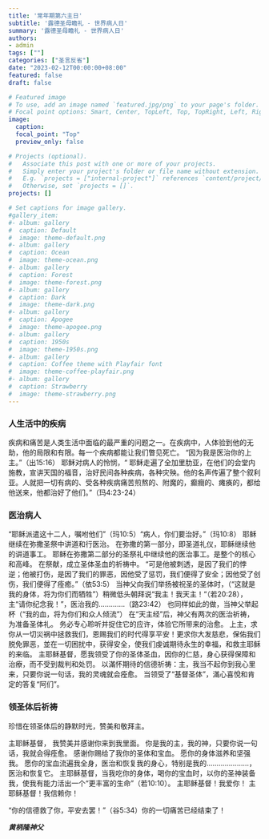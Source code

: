 ```yaml
---
title: '常年期第六主日'
subtitle: '露德圣母瞻礼 - 世界病人日'
summary: '露德圣母瞻礼 - 世界病人日'
authors:
- admin
tags: [""]
categories: ["圣言反省"]
date: "2023-02-12T00:00:00+08:00"
featured: false
draft: false

# Featured image
# To use, add an image named `featured.jpg/png` to your page's folder.
# Focal point options: Smart, Center, TopLeft, Top, TopRight, Left, Right, BottomLeft, Bottom, BottomRight
image:
  caption:
  focal_point: "Top"
  preview_only: false

# Projects (optional).
#   Associate this post with one or more of your projects.
#   Simply enter your project's folder or file name without extension.
#   E.g. `projects = ["internal-project"]` references `content/project/deep-learning/index.md`.
#   Otherwise, set `projects = []`.
projects: []

# Set captions for image gallery.
#gallery_item:
#- album: gallery
#  caption: Default
#  image: theme-default.png
#- album: gallery
#  caption: Ocean
#  image: theme-ocean.png
#- album: gallery
#  caption: Forest
#  image: theme-forest.png
#- album: gallery
#  caption: Dark
#  image: theme-dark.png
#- album: gallery
#  caption: Apogee
#  image: theme-apogee.png
#- album: gallery
#  caption: 1950s
#  image: theme-1950s.png
#- album: gallery
#  caption: Coffee theme with Playfair font
#  image: theme-coffee-playfair.png
#- album: gallery
#  caption: Strawberry
#  image: theme-strawberry.png
---
```

### 人生活中的疾病
疾病和痛苦是人类生活中面临的最严重的问题之一。在疾病中，人体验到他的无助，他的局限和有限。每一个疾病都能让我们瞥见死亡。
“因为我是医治你的上主。”（出15:16）
耶稣对病人的怜悯，“	耶稣走遍了全加里肋亚，在他们的会堂内施教，宣讲天国的福音，治好民间各种疾病，各种灾殃。他的名声传遍了整个叙利亚。人就把一切有病的、受各种疾病痛苦煎熬的、附魔的，癫癎的、瘫痪的，都给他送来，他都治好了他们。”（玛4:23-24）

### 医治病人
“耶稣派遣这十二人，嘱咐他们”（玛10:5）“病人，你们要治好。”（玛10:8）
耶稣继续在弥撒圣祭中讲道和行医治。
在弥撒的第一部分，即圣道礼仪，耶稣继续他的讲道事工。
耶稣在弥撒第二部分的圣祭礼中继续他的医治事工。是整个的核心和高峰。
在祭献，成立圣体圣血的祈祷中。
“可是他被刺透，是因了我们的悖逆；他被打伤，是因了我们的罪恶，因他受了惩罚，我们便得了安全；因他受了创伤，我们便得了痊癒。”（依53:5）
当神父向我们举扬被祝圣的圣体时，（“这就是我的身体，将为你们而牺牲”）稍微低头朝拜说“我主！我天主！“（若20:28），主“请你纪念我！”，医治我的………….（路23:42）
也同样如此的做，当神父举起杯（“我的血，将为你们和众人倾流”）
在“天主经”后，神父有两次的医治祈祷，为准备圣体礼。
务必专心聆听并捉住它的应许，体验它所带来的治愈。
上主，求你从一切災祸中拯救我们，恩赐我们的时代得享平安！更求你大发慈悲，保佑我们脱免罪恶，並在一切困扰中，获得安全，使我们虔诚期待永生的幸福，和救主耶稣的来临。
主耶稣基督，愿我领受了你的圣体圣血，因你的仁慈，身心获得保障和治療，而不受到裁判和处罚。
以滿怀期待的信德祈祷：主，我当不起你到我心里来，只要你说一句话，我的灵魂就会痊愈。
当领受了“基督圣体”，滿心喜悅和肯定的答复“阿们”。

### 领圣体后祈祷
珍惜在领圣体后的静默时光，赞美和敬拜主。

主耶稣基督，
我赞美并感谢你来到我里面。
你是我的主，我的神，只要你说一句话，我就会得痊愈。
感谢你赐给了我你的圣体和宝血。
愿你的身体滋养和坚强我。
愿你的宝血流遍我全身，医治和恢复我的身心，特别是我的…………………，医治和恢复它。
主耶稣基督，当我吃你的身体，喝你的宝血时，以你的圣神装备我，使我有能力活出一个“更丰富的生命”（若10:10）。
主耶稣基督！我爱你！
主耶稣基督！我信赖你！

“你的信德救了你，平安去罢！”（谷5:34）你的一切痛苦已经结束了！

___黄柄隆神父___
